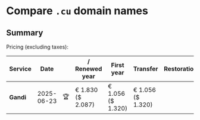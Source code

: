 # Compare `.cu` domain names

## Summary

Pricing (excluding taxes):

| Service | Date |  | / Renewed year | First year | Transfer | Restoration |
|--|--|--|--|--|--|--|
| **Gandi** | 2025-06-23 | 🏆 | € 1.830<br>($ 2.087) | € 1.056<br>($ 1.320) | € 1.056<br>($ 1.320) |  |
